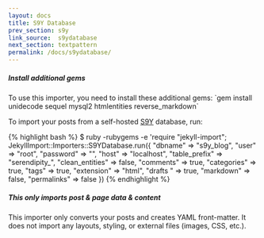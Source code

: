 ```yaml
---
layout: docs
title: S9Y Database
prev_section: s9y
link_source:  s9ydatabase
next_section: textpattern
permalink: /docs/s9ydatabase/
---
```


<div class="note info">
  <h5>Install additional gems</h5>
  <p>
    To use this importer, you need to install these additional gems:
    `gem install unidecode sequel mysql2 htmlentities reverse_markdown`
  </p>
</div>


To import your posts from a self-hosted [S9Y](http://www.s9y.org) database, run:

{% highlight bash %}
$ ruby -rubygems -e 'require "jekyll-import";
    JekyllImport::Importers::S9YDatabase.run({
      "dbname"   => "s9y_blog",
      "user"     => "root",
      "password" => "",
      "host"     => "localhost",
      "table_prefix"   => "serendipity_",
      "clean_entities" => false,
      "comments"       => true,
      "categories"     => true,
      "tags"           => true,
      "extension"      => "html",
      "drafts "        => true,
      "markdown"       => false,
      "permalinks"     => false
    })
{% endhighlight %}

<div class="note info">
  <h5>This only imports post &amp; page data &amp; content</h5>
  <p>
    This importer only converts your posts and creates YAML front-matter.
    It does not import any layouts, styling, or external files
    (images, CSS, etc.).
  </p>
</div>
